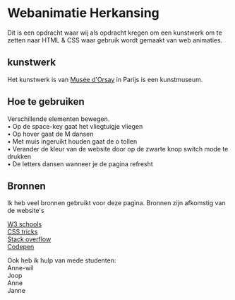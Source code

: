 


# Webanimatie Herkansing

Dit is een opdracht waar wij als opdracht kregen om een kunstwerk om te zetten naar HTML & CSS waar gebruik wordt gemaakt van web animaties.

## kunstwerk
Het kunstwerk is van [Musée d'Orsay](https://www.musee-orsay.fr/en/home.html) in Parijs is een kunstmuseum. 

## Hoe te gebruiken
Verschillende elementen bewegen. <br>
• Op de space-key gaat het vliegtuigje vliegen <br>
• Op hover gaat de M dansen <br>
• Met muis ingeruikt houden gaat de o tollen <br>
• Verander de kleur van de website door op de zwarte knop switch mode te drukken <br>
• De letters dansen wanneer je de pagina refresht <br>

## Bronnen
Ik heb veel bronnen gebruikt voor deze pagina.
Bronnen zijn afkomstig van de website's <br>

[W3 schools](https://www.w3schools.com) <br>
[CSS tricks](https://css-tricks.com/) <br>
[Stack overflow](https://stackoverflow.com) <br>
[Codepen](https://codepen.io) <br>

Ook heb ik hulp van mede studenten: <br>
Anne-wil <br>
Joop <br>
Anne <br>
Janne <br>

